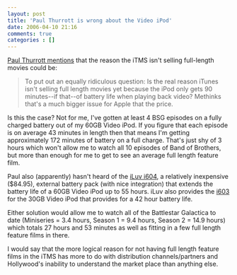```yaml
---
layout: post
title: 'Paul Thurrott is wrong about the Video iPod'
date: 2006-04-10 21:16
comments: true
categories : []
---  
```


<a href="http://www.internet-nexus.com/2006/04/is-this-reason-itunes-isnt-selling.htm">Paul Thurrott mentions</a> that the reason the iTMS isn't selling full-length movies could be:

<blockquote>To put out an equally ridiculous question: Is the real reason iTunes isn't selling full length movies yet because the iPod only gets 90 minutes--if that--of battery life when playing back video? Methinks that's a much bigger issue for Apple that the price.</blockquote>

Is this the case? Not for me, I've gotten at least 4 BSG episodes on a fully charged battery out of my 60GB Video iPod. If you figure that each episode is on average 43 minutes in length then that means I'm getting approximately 172 minutes of battery on a full charge. That's just shy of 3 hours which won't allow me to watch all 10 episodes of Band of Brothers, but more than enough for me to get to see an average full length feature film.

Paul also (apparently) hasn't heard of the <a href="http://www.i-luv.com/iLuv/product_info.php?cPath=71&products_id=271&osCsid=65ea82e5a09ea19cc7ed8fdf5fec8c7c">iLuv i604</a>, a relatively inexpensive ($84.95), external battery pack (with nice integration) that extends the battery life of a 60GB Video iPod up to 55 hours. iLuv also provides the <a href="http://www.i-luv.com/iLuv/product_info.php?products_id=270&osCsid=65ea82e5a09ea19cc7ed8fdf5fec8c7c">i603</a> for the 30GB Video iPod that provides for a 42 hour battery life.

Either solution would allow me to watch all of the Battlestar Galactica to date (Miniseries = 3.4 hours, Season 1 = 9.4 hours, Season 2 = 14.9 hours) which totals 27 hours and 53 minutes as well as fitting in a few full length feature films in there.

I would say that the more logical reason for not having full length feature films in the iTMS has more to do with distribution channels/partners and Hollywood's inability to understand the market place than anything else. 

